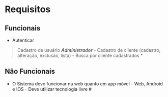 # Requisitos

## Funcionais

* Autenticar 
> Cadastro de usuário ***Administrador***
        - Cadastro de cliente (cadastro, alteração, exclusão, lista)
        - Busca por cliente cadastrados
        *
## Não Funcionais

* O Sistema deve funcionar na web quanto em app móvel
        - Web, Android e IOS
        - Deve utilizar tecnologia livre
        #

